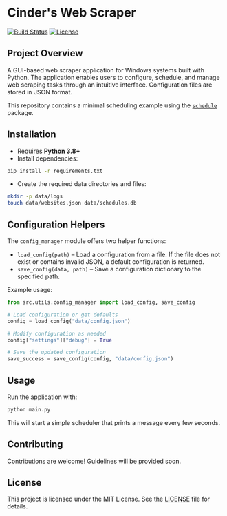 # Cinder's Web Scraper

[![Build Status](https://img.shields.io/badge/build-passing-brightgreen)](#)
[![License](https://img.shields.io/badge/license-MIT-blue)](#license)

## Project Overview

A GUI-based web scraper application for Windows systems built with Python. The application enables users to configure, schedule, and manage web scraping tasks through an intuitive interface. Configuration files are stored in JSON format.

This repository contains a minimal scheduling example using the [`schedule`](https://pypi.org/project/schedule/) package.

## Installation

- Requires **Python 3.8+**
- Install dependencies:

```bash
pip install -r requirements.txt
```

- Create the required data directories and files:

```bash
mkdir -p data/logs
touch data/websites.json data/schedules.db
```

## Configuration Helpers

The `config_manager` module offers two helper functions:

- `load_config(path)` – Load a configuration from a file. If the file does not exist or contains invalid JSON, a default configuration is returned.
- `save_config(data, path)` – Save a configuration dictionary to the specified path.

Example usage:

```python
from src.utils.config_manager import load_config, save_config

# Load configuration or get defaults
config = load_config("data/config.json")

# Modify configuration as needed
config["settings"]["debug"] = True

# Save the updated configuration
save_success = save_config(config, "data/config.json")
```

## Usage

Run the application with:

```bash
python main.py
```

This will start a simple scheduler that prints a message every few seconds.

## Contributing

Contributions are welcome! Guidelines will be provided soon.

## License

This project is licensed under the MIT License. See the [LICENSE](LICENSE) file for details.
